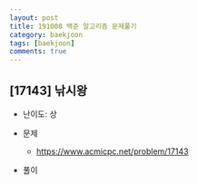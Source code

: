 ```yaml
---
layout: post
title: 191008 백준 알고리즘 문제풀기
category: baekjoon
tags: [baekjoon]
comments: true
---
```


## [17143] 낚시왕
- 난이도: 상

- 문제
  - https://www.acmicpc.net/problem/17143
  
- 풀이
